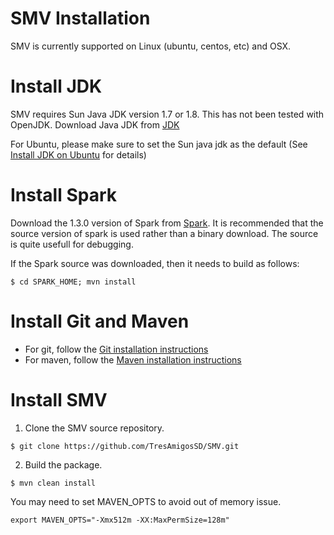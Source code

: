 # SMV Installation

SMV is currently supported on Linux (ubuntu, centos, etc) and OSX.

# Install JDK
SMV requires Sun Java JDK version 1.7 or 1.8.  This has not been tested with OpenJDK.
Download Java JDK from [JDK](http://www.oracle.com/technetwork/java/javase/downloads/jdk7-downloads-1880260.html)

For Ubuntu, please make sure to set the Sun java jdk as the default (See [Install JDK on Ubuntu](https://www.digitalocean.com/community/tutorials/how-to-install-java-on-ubuntu-with-apt-get) for details)

# Install Spark
Download the 1.3.0 version of Spark from [Spark](http://spark.apache.org/downloads.html).
It is recommended that the source version of spark is used rather than a binary download.
The source is quite usefull for debugging.

If the Spark source was downloaded, then it needs to build as follows:
```
$ cd SPARK_HOME; mvn install
```

# Install Git and Maven

* For git, follow the [Git installation instructions](https://git-scm.com/book/en/v2/Getting-Started-Installing-Git)
* For maven, follow the [Maven installation instructions](http://maven.apache.org/install.html)


# Install SMV

1. Clone the SMV source repository.

```shell
$ git clone https://github.com/TresAmigosSD/SMV.git
```

2. Build the package.

```shell
$ mvn clean install
```

You may need to set MAVEN_OPTS to avoid out of memory issue. 
```shell
export MAVEN_OPTS="-Xmx512m -XX:MaxPermSize=128m"
```
